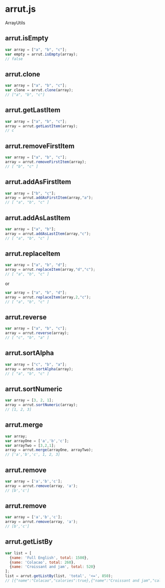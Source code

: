 # arrut.js
ArrayUtils

## arrut.isEmpty
```javascript
var array = ["a", "b", "c"];
var empty = arrut.isEmpty(array);
// false
```

## arrut.clone
```javascript
var array = ["a", "b", "c"];
var clone = arrut.clone(array);
// ["a", "b", "c"]
```

## arrut.getLastItem
```javascript
var array = ["a", "b", "c"];
array = arrut.getLastItem(array);
// c
```

## arrut.removeFirstItem
```javascript
var array = ["a", "b", "c"];
array = arrut.removeFirstItem(array);
// [ "b", "c" ]
```

## arrut.addAsFirstItem
```javascript
var array = ["b", "c"];
array = arrut.addAsFirstItem(array,"a");
// [ "a", "b", "c" ]
```

## arrut.addAsLastItem
```javascript
var array = ["a", "b"];
array = arrut.addAsLastItem(array,"c");
// [ "a", "b", "c" ]
```

## arrut.replaceItem
```javascript
var array = ["a", "b", "d"];
array = arrut.replaceItem(array,"d","c");
// [ "a", "b", "c" ]
```
or
```javascript
var array = ["a", "b", "d"];
array = arrut.replaceItem(array,2,"c");
// [ "a", "b", "c" ]
```

## arrut.reverse
```javascript
var array = ["a", "b", "c"];
array = arrut.reverse(array);
// [ "c", "b", "a" ]
```

## arrut.sortAlpha
```javascript
var array = ["c", "b", "a"];
array = arrut.sortAlpha(array);
// [ "a", "b", "c" ]
```

## arrut.sortNumeric
```javascript
var array = [3, 2, 1];
array = arrut.sortNumeric(array);
// [1, 2, 3]
```

## arrut.merge
```javascript
var array;
var arrayOne = ['a','b','c'];
var arrayTwo = [3,2,1];
array = arrut.merge(arrayOne, arrayTwo);
// ['a','b','c', 1, 2, 3]
```

## arrut.remove
```javascript
var array = ['a','b','c'];
array = arrut.remove(array, 'a');
// [b','c']
```

## arrut.remove
```javascript
var array = ['a','b','c'];
array = arrut.remove(array, 'a');
// [b','c']
```

## arrut.getListBy
```javascript
var list = [
  {name: 'Full English', total: 1500},
  {name: 'Colacao', total: 260},
  {name: 'Croissant and jam', total: 520}
];
list = arrut.getListBy(list, 'total', '<=', 850);
// [{"name":"Colacao","calories":true},{"name":"Croissant and jam","calories":true}]
```
